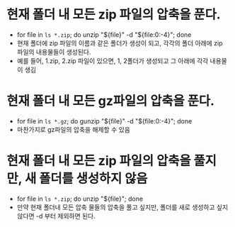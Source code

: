 # 현재 폴더 내 모든 zip 파일의 압축을 푼다.

* for file in `ls *.zip`; do unzip "${file}" -d "${file:0:-4}"; done
* 현재 폴더에 zip 파일의 이름과 같은 폴더가 생성이 되고, 각각의 폴더 아래에 zip 파일의 내용물들이 생성된다.
* 예를 들어, 1.zip, 2.zip 파일이 있으면, 1, 2폴더가 생성되고 그 아래에 각각 내용물이 생김

# 현재 폴더 내 모든 gz파일의 압축을 푼다.

* for file in `ls *.gz`; do gunzip "${file}" -d "${file:0:-4}"; done
* 마찬가지로 gz파일의 압축을 해제할 수 있음

# 현재 폴더 내 모든 zip 파일의 압축을 풀지만, 새 폴더를 생성하지 않음

* for file in `ls *.zip`; do unzip "${file}"; done
* 만약 현재 폴더내 모든 압축 물들의 압축을 풀고 싶지만, 폴더를 새로 생성하고 싶지 않다면 -d 부터 제외하면 된다.
